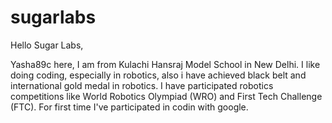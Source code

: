 # sugarlabs

Hello Sugar Labs,

Yasha89c here, I am from Kulachi Hansraj Model School in New Delhi.
I like doing coding, especially in robotics, also i have achieved black belt and international gold medal in robotics.
I have participated robotics competitions like World Robotics Olympiad (WRO) and First Tech Challenge (FTC).
For first time I've participated in codin with google. 
